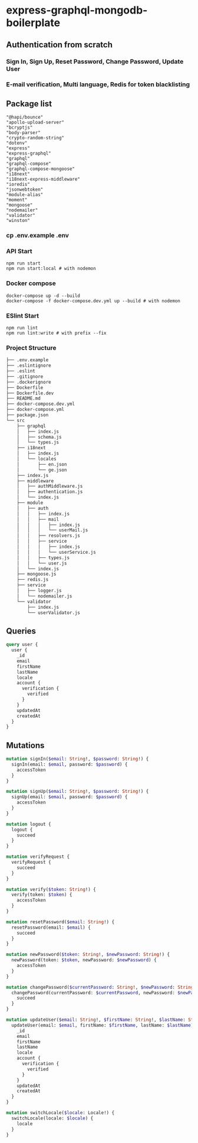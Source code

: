 # express-graphql-mongodb-boilerplate

## Authentication from scratch

### Sign In, Sign Up, Reset Password, Change Password, Update User

### E-mail verification, Multi language, Redis for token blacklisting

## Package list

    "@hapi/bounce"
    "apollo-upload-server"
    "bcryptjs"
    "body-parser"
    "crypto-random-string"
    "dotenv"
    "express"
    "express-graphql"
    "graphql"
    "graphql-compose"
    "graphql-compose-mongoose"
    "i18next"
    "i18next-express-middleware"
    "ioredis"
    "jsonwebtoken"
    "module-alias"
    "moment"
    "mongoose"
    "nodemailer"
    "validator"
    "winston"

### cp .env.example .env

### API Start

    npm run start
    npm run start:local # with nodemon

### Docker compose

    docker-compose up -d --build
    docker-compose -f docker-compose.dev.yml up --build # with nodemon

### ESlint Start

    npm run lint
    npm run lint:write # with prefix --fix

### Project Structure

```bash
├── .env.example
├── .eslintignore
├── .eslint
├── .gitignore
├── .dockerignore
├── Dockerfile
├── Dockerfile.dev
├── README.md
├── docker-compose.dev.yml
├── docker-compose.yml
├── package.json
└── src
    ├── graphql
    │   ├── index.js
    │   ├── schema.js
    │   └── types.js
    ├── i18next
    │   ├── index.js
    │   └── locales
    │       ├── en.json
    │       └── ge.json
    ├── index.js
    ├── middleware
    │   ├── authMiddleware.js
    │   ├── authentication.js
    │   └── index.js
    ├── module
    │   ├── auth
    │   │   ├── index.js
    │   │   ├── mail
    │   │   │   ├── index.js
    │   │   │   └── userMail.js
    │   │   ├── resolvers.js
    │   │   ├── service
    │   │   │   ├── index.js
    │   │   │   └── userService.js
    │   │   ├── types.js
    │   │   └── user.js
    │   └── index.js
    ├── mongoose.js
    ├── redis.js
    ├── service
    │   ├── logger.js
    │   └── nodemailer.js
    └── validator
        ├── index.js
        └── userValidator.js
```

## Queries

```graphql
query user {
  user {
    _id
    email
    firstName
    lastName
    locale
    account {
      verification {
        verified
      }
    }
    updatedAt
    createdAt
  }
}
```

## Mutations

```graphql
mutation signIn($email: String!, $password: String!) {
  signIn(email: $email, password: $password) {
    accessToken
  }
}

mutation signUp($email: String!, $password: String!) {
  signUp(email: $email, password: $password) {
    accessToken
  }
}

mutation logout {
  logout {
    succeed
  }
}

mutation verifyRequest {
  verifyRequest {
    succeed
  }
}

mutation verify($token: String!) {
  verify(token: $token) {
    accessToken
  }
}

mutation resetPassword($email: String!) {
  resetPassword(email: $email) {
    succeed
  }
}

mutation newPassword($token: String!, $newPassword: String!) {
  newPassword(token: $token, newPassword: $newPassword) {
    accessToken
  }
}

mutation changePassword($currentPassword: String!, $newPassword: String!) {
  changePassword(currentPassword: $currentPassword, newPassword: $newPassword){
    succeed
  }
}

mutation updateUser($email: String!, $firstName: String!, $lastName: String!) {
  updateUser(email: $email, firstName: $firstName, lastName: $lastName) {
    _id
    email
    firstName
    lastName
    locale
    account {
      verification {
        verified
      }
    }
    updatedAt
    createdAt
  }
}

mutation switchLocale($locale: Locale!) {
  switchLocale(locale: $locale) {
    locale
  }
}
```
